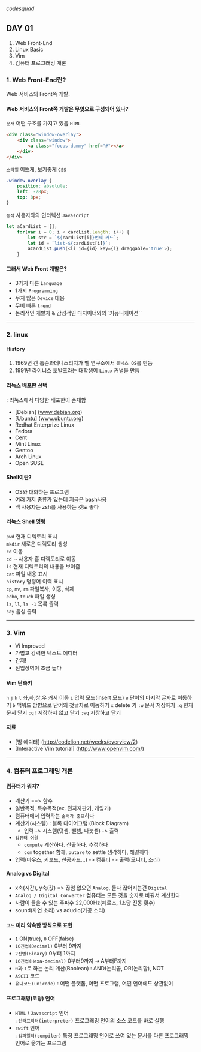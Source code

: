 ###### codesquad

## DAY 01
1. Web Front-End
2. Linux Basic
3. Vim 
4. 컴퓨터 프로그래밍 개론

### 1. Web Front-End란?
Web 서비스의 Front쪽 개발.

#### Web 서비스의 Front쪽 개발은 무엇으로 구성되어 있나?

`문서` 어떤 구조를 가지고 있음 `HTML`
```html
<div class="window-overlay">
    <div class="window">
        <a class="focus-dummy" href="#"></a>
    </div>
</div>
```

`스타일` 이쁘게, 보기좋게 `CSS`

```css
.window-overlay {
    position: absolute;
    left: -28px;
    top: 8px;
}
```

`동작` 사용자와의 인터렉션 `Javascript`

```javascript
let aCardList = [];
    for(var i = 0; i < cardList.length; i++) {
        let str = `${cardList[i]}번째 카드`;
        let id = `list-${cardList[i]}`;
        aCardList.push(<li id={id} key={i} draggable='true'>);
    }
```

#### 그래서 Web Front 개발은?
- 3가지 다른 `Language`
- 1가지 `Programming`
- 무지 많은 `Device` 대응
- 무비 빠른 `trend`
- 논리적인 개발자 & 감성적인 다지이너와의 `커뮤니케이션``

---

### 2. linux
#### History
1. 1969년 켄 톰슨과데니스리치가 벨 연구소에서 `유닉스 OS`를 만듬
2. 1991년 라이너스 토발즈라는 대학생이 `Linux` 커널을 만듬

#### 리눅스 배포판 선택
: 리눅스에서 다양한 배포한이 존재함 
- [Debian] (www.debian.org)
- [Ubuntu] (www.ubuntu.org)
- Redhat Enterprize Linux
- Fedora
- Cent
- Mint Linux 
- Gentoo 
- Arch Linux 
- Open SUSE

#### Shell이란?
- OS와 대화하는 프로그램
- 여러 가지 종류가 있는데 지금은 bash사용
- 맥 사용자는 zsh를 사용하는 것도 좋다

#### 리눅스 Shell 명령
`pwd`               현재 디렉토리 표시 <br>
`mkdir`             새로운 디렉토리 생성 <br>
`cd`                이동 <br>
`cd ~`              사용자 홈 디렉토리로 이동 <br>
`ls`                현재 디렉토리의 내용을 보여줌 <br>
`cat`               파일 내용 표시 <br>
`history`           명령어 이력 표시 <br>
`cp`, `mv`, `rm`    파일복사, 이동, 삭제 <br>
`echo`, `touch`     파일 생성  <br> 
`ls`, `ll`, `ls -1` 목록 출력 <br>
`say`               음성 출력 <br>

---

### 3. Vim
- Vi Improved
- 가볍고 강력한 텍스트 에디터
- 간지!
- 진입장벽이 조금 높다

#### Vim 단축키
`h` `j` `k` `l`     좌,하,상,우 커서 이동
`i`                 입력 모드(insert 모드)
`e`                 단어의 마지막 글자로 이동하기
`b`                 백워드 방향으로 단어의 첫글자로 이동하기
`x`                 delete 키
`:w`                문서 저장하기
`:q`                현재 문서 닫기
`:q!`               저장하지 않고 닫기
`:wq`               저장하고 닫기

#### 자료
- [빔 에디터] (http://codelion.net/weeks/overview/2)
- [Interactive Vim tutorial] (http://www.openvim.com/)

---

### 4. 컴퓨터 프로그래밍 개론

#### 컴퓨터가 뭐지?
- 계산기 ==> 함수
- 일반목적, 특수목적(ex. 전자자판기, 게임기)
- 컴퓨터에서 입력하는 `순서가 중요`하다
- 계산기(시스템) : 블록 다이어그램 (Block Diagram)
    - 입력 -> 시스템(덧셈, 뺄셈, 나눗셈) -> 출력 <br>
- `컴퓨터 어원` <br>
    - `compute` 계산하다. 산출하다. 추정하다 <br>
    -  `com` together 함께, `putare` to settle 생각하다, 해결하다 <br>
- 입력(마우스, 키보드, 천공카드...) -> 컴퓨터 -> 출력(모니터, 소리)

#### Analog vs Digital
- x축(시간), y축(값) => 끊임 없으면 `Analog`, 둘다 끊어지는건 `Digital`
- `Analog / Digital Converter` 컴퓨터는 모든 것을 숫자로 바꿔서 계산한다
- 사람이 들을 수 있는 주파수 22,000Hz(헤르츠, 1초당 진동 횟수)
- sound(자연 소리) vs adudio(가공 소리)

#### `코드` 미리 약속한 방식으로 표현
- `1` ON(true), `0` OFF(false)
- `10진법(Decimal)`       0부터 9까지
- `2진법(Binary)`         0부터 1까지 
- `16진법(Hexa-decimal)`  0부터9까지 ➜ A부터F까지
- `0`과 `1`로 하는 논리 계산(Boolean) : AND(논리곱, OR(논리합), NOT
- `ASCII` 코드 
- `유니코드(unicode)` : 어떤 플랫폼, 어떤 프로그램, 어떤 언어에도 상관없이

#### 프로그래밍(코딩) 언어
- `HTML` / `Javascript` 언어 <br>
: `인터프리터(interpreter)` 프로그래밍 언어의 소스 코드를 바로 실행
- `swift` 언어 <br>
: `컴파일러(compiler)` 특정 프로그래밍 언어로 쓰여 있는 문서를 다른 프로그래밍 언어로 옮기는 프로그램